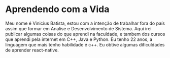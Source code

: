 # Aprendendo com a Vida
Meu nome é Vinicius Batista, estou com a intenção de trabalhar fora do país assim que formar em Analise e Desenvolvimento de Sistema. Aqui irei publicar algumas coisas do que aprendi na faculdade, e tambem dos cursos que aprendi pela internet em C++, Java e Python. Eu tenho 22 anos, a linguagem que mais tenho habilidade é c++. Eu obtive algumas dificuldades de aprender react-native.  
